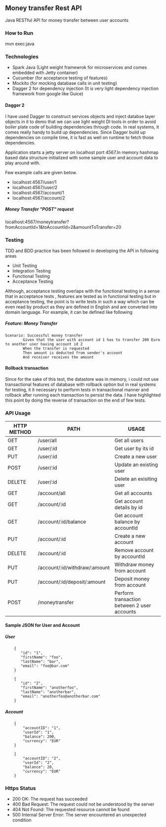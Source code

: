 ## Money transfer Rest API
Java RESTful API for money transfer between user accounts

### How to Run

mvn exec:java

### Technologies

* Spark Java (Light weight framewrok for microservices and comes embedded with Jetty container)
* Cucumber (for acceptance testing of features)
* Mockito (for mocking database calls in unit testing)
* Dagger 2 for dependency injection (It is very light dependency 
injection framework from google like Guice)

#### Dagger 2
I have used Dagger to construct services objects and inject databse
layer objects in it to demo that we can use light weight DI tools
in order to avoid boiler plate code of building dependencies through 
code. In real systems, it comes really handy to build up dependencies.
Since Dagger build up dependencies on compile time, it is fast as well 
on runtime to fetch those dependencies.

Application starts a jetty server on localhost port 
4567.In memory hashmap based data structure initialized
with some sample user and account data to play around with.

Few example calls are given below.
* localhost:4567/user/1
* localhost:4567/user/2
* localhost:4567/account/1
* localhost:4567/account/2

##### Money Transfer "POST" request

localhost:4567/moneytransfer?fromAccountId=1&toAccountId=2&amountToTransfer=20

### Testing
TDD and BDD practice has been followed in developing the API in following
areas
* Unit Testing
* Integration Testing
* Functional Testing 
* Acceptance Testing

Although, acceptance testing overlaps with the functional testing
in a sense that in acceptance tests , features are tested as in functional
testing but in acceptance testing, the point is to write tests in such a way which can be even
read by product as they are defined in English and are converted 
into domain language. For example, it can be defined like following

##### Feature: Money Transfer
    Scenario: Successful money transfer
            Given that the user with account id 1 has to transfer 200 Euro to another user having account id 2
            When the transfer is requested
            Then amount is deducted from sender's account
            And receiver receives the amount

#### Rollback transaction
Since for the sake of this test, the datastore was in memory, i could 
not use transactional features of database with rollback option but in
real systems for testing, it it necessary to perform tests in transactional
manner and rollback after running each transaction to persist the data.
I have highlighted this point by doing the reverse of transaction 
on the end of few tests.



### API Usage

HTTP METHOD | PATH | USAGE
--- | --- | ---
GET| /user/all | Get all users
GET| /user/:id | Get user by its id
PUT| /user/:id | Create a new user
POST| /user/:id | Update an existing user
DELETE| /user/:id | Delete an exisiting user
GET| /account/all | Get all accounts
GET| /account/:id | Get account details by id
GET| /account/:id/balance | Get account balance by accountId
PUT| /account/:id | Create a new account
DELETE| /account/:id | Remove account by accountId
PUT| /account/:id/withdraw/:amount | Withdraw money from account
PUT| /account/:id/deposit/:amount | Deposit money from account
POST| /moneytransfer | Perform transaction between 2 user accounts

#### Sample JSON for User and Account

##### User
        {
           "id": "1",
           "firstName": "foo",
           "lastName": "bar",
           "email": "foo@bar.com"
        }
        
        {
           "id": "2",
           "firstName": "anotherfoo",
           "lastName": "anotherbar",
           "email": "anotherfoo@anotherbar.com"
        }
       

##### Account
        {
            "accountID": "1",
            "userId": "1",
            "balance": 200,
            "currency": "EUR"
        }
        
        {
            "accountID": "2",
            "userId": "2",
            "balance": 20,
            "currency": "EUR"
        }
        
        

### Https Status
* 200 OK: The request has succeeded
* 400 Bad Request: The request could not be understood by the server
* 404 Not Found: The requested resource cannot be found
* 500 Internal Server Error: The server encountered an unexpected condition 

